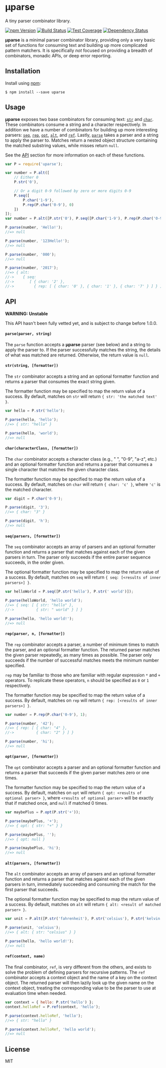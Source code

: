 # μparse

A tiny parser combinator library.

[![npm Version][npm-badge]][npm]
[![Build Status][build-badge]][build-status]
[![Test Coverage][coverage-badge]][coverage-result]
[![Dependency Status][dep-badge]][dep-status]

__μparse__ is a minimal parser combinator library, providing only a very basic
set of functions for consuming text and building up more complicated pattern
matchers. It is specifically _not_ focused on providing a breadth of
combinators, monadic APIs, or deep error reporting.

## Installation

Install using [npm][]:

    $ npm install --save uparse

## Usage

__μparse__ exposes two base combinators for consuming text:
[`str`](#strstring-formatter) and [`char`](#charcharacterclass-formatter).
These combinators consume a string and a character respectively. In addition we
have a number of combinators for building up more interesting parsers:
[`seq`](#seqparsers-formatter), [`rep`](#repparser-n-formatter),
[`opt`](#optparser-formatter), [`alt`](#altparsers-formatter), and
[`ref`](#refcontext-name). Lastly, [`parse`](#parseparser-string) takes a parser
and a string to apply the parser to. Matches return a nested object structure
containing the matched substring values, while misses return `null`.

See the [API](#api) section for more information on each of these functions.

```js
var P = require('uparse');

var number = P.alt([
    // Either 0
    P.str('0'),

    // Or a digit 0-9 followed by zero or more digits 0-9
    P.seq([
        P.char('1-9'),
        P.rep(P.char('0-9'), 0)
    ])
]);
var number = P.alt([P.str('0'), P.seq([P.char('1-9'), P.rep(P.char('0-9'), 0)])]);

P.parse(number, 'Hello!');
//=> null

P.parse(number, '123Hello!');
//=> null

P.parse(number, '000');
//=> null

P.parse(number, '2017');
//=> { alt:
//->    { seq:
//->       [ { char: '2' },
//->         { rep: [ { char: '0' }, { char: '1' }, { char: '7' } ] } ] } }
```

## API

__WARNING: Unstable__

This API hasn't been fully vetted yet, and is subject to change before 1.0.0.

#### `parse(parser, string)`

The `parse` function accepts a __μparse__ parser (see below) and a string to
apply the parser to. If the parser successfully matches the string, the details
of what was matched are returned. Otherwise, the return value is `null`.

#### `str(string, [formatter])`

The `str` combinator accepts a string and an optional formatter function and
returns a parser that consumes the exact string given.

The formatter function may be specified to map the return value of a success.
By default, matches on `str` will return `{ str: 'the matched text' }`.

```js
var hello = P.str('hello');

P.parse(hello, 'hello');
//=> { str: "hello" }

P.parse(hello, 'world');
//=> null
```

#### `char(characterClass, [formatter])`

The `char` combinator accepts a character class (e.g., " ", "0-9", "a-z", etc.)
and an optional formatter function and returns a parser that consumes a single
character that matches the given character class.

The formatter function may be specified to map the return value of a success.
By default, matches on `char` will return `{ char: 'c' }`, where `'c'` is the
matched character.

```js
var digit = P.char('0-9');

P.parse(digit, '3');
//=> { char: "3" }

P.parse(digit, 'h');
//=> null
```

#### `seq(parsers, [formatter])`

The `seq` combinator accepts an array of parsers and an optional formatter
function and returns a parser that matches against each of the given parsers in
turn. The parser only succeeds if the entire parser sequence succeeds, in the
order given.

The optional formatter function may be specified to map the return value of a
success. By default, matches on `seq` will return
`{ seq: [<results of inner parsers>] }`.

```js
var helloWorld = P.seq([P.str('hello'), P.str(' world')]);

P.parse(helloWorld, 'hello world');
//=> { seq: [ { str: "hello" },
//->          { str: " world" } ] }

P.parse(hello, 'hello world!');
//=> null
```

#### `rep(parser, n, [formatter])`

The `rep` combinator accepts a parser, a number of minimum times to match the
parser, and an optional formatter function. The returned parser matches the
given parser repeatedly, as many times as possible. The parser only succeeds if
the number of successful matches meets the minimum number specified.

`rep` may be familiar to those who are familiar with regular expression `*` and
`+` operators. To replicate these operators, `n` should be specified as `0` or
`1` respectively.

The formatter function may be specified to map the return value of a success.
By default, matches on `rep` will return
`{ rep: [<results of inner parsers>] }`.

```js
var number = P.rep(P.char('0-9'), 1);

P.parse(number, '42');
//=> { rep: [ { char: "4" },
//->          { char: "2" } ] }

P.parse(number, 'hi');
//=> null
```

#### `opt(parser, [formatter])`

The `opt` combinator accepts a parser and an optional formatter function and
returns a parser that succeeds if the given parser matches zero or one times.

The formatter function may be specified to map the return value of a success.
By default, matches on `opt` will return
`{ opt: <results of optional parser> }`, where `<results of optional parser>`
will be exactly that if matched once, and `null` if matched 0 times.

```js
var maybePlus = P.opt(P.str('+'));

P.parse(maybePlus, '+');
//=> { opt: { str: "+" } }

P.parse(maybePlus, '');
//=> { opt: null }

P.parse(maybePlus, 'hi');
//=> null
```

#### `alt(parsers, [formatter])`

The `alt` combinator accepts an array of parsers and an optional formatter
function and returns a parser that matches against each of the given parsers in
turn, immediately succeeding and consuming the match for the first parser that
succeeds.

The optional formatter function may be specified to map the return value of a
success. By default, matches on `alt` will return
`{ alt: <result of matched parser> }`.

```js
var unit = P.alt([P.str('fahrenheit'), P.str('celsius'), P.str('kelvin')]);

P.parse(unit, 'celsius');
//=> { alt: { str: "celsius" } }

P.parse(hello, 'hello world!');
//=> null
```

#### `ref(context, name)`

The final combinator, `ref`, is very different from the others, and exists to
solve the problem of defining parsers for recursive patterns.  The `ref`
combinator accepts a context object and the name of a key on the context
object. The returned parser will then lazily look up the given name on the
context object, treating the corresponding value to be the parser to use at
evaluation time when needed.

```js
var context = { hello: P.str('hello') };
context.helloRef = P.ref(context, 'hello');

P.parse(context.helloRef, 'hello');
//=> { str: "hello" }

P.parse(context.helloRef, 'hello world');
//=> null
```

## License

MIT

[build-badge]: https://img.shields.io/travis/jimf/uparse/master.svg
[build-status]: https://travis-ci.org/jimf/uparse
[npm-badge]: https://img.shields.io/npm/v/uparse.svg
[npm]: https://www.npmjs.org/package/uparse
[coverage-badge]: https://img.shields.io/coveralls/jimf/uparse.svg
[coverage-result]: https://coveralls.io/r/jimf/uparse
[dep-badge]: https://img.shields.io/david/jimf/uparse.svg
[dep-status]: https://david-dm.org/jimf/uparse
